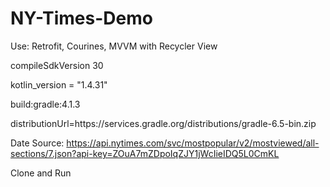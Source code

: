 # NY-Times-Demo

Use: Retrofit, Courines, MVVM with Recycler View

compileSdkVersion 30

kotlin_version = "1.4.31"

build:gradle:4.1.3

distributionUrl=https\://services.gradle.org/distributions/gradle-6.5-bin.zip

Date Source: https://api.nytimes.com/svc/mostpopular/v2/mostviewed/all-sections/7.json?api-key=ZOuA7mZDpoIqZJY1jWcIieIDQ5L0CmKL

Clone and Run
